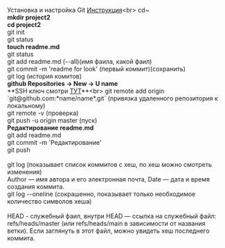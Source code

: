 Установка и настройка Git [Инструкция](https://practicum.yandex.ru/catalog/free/"инструкция")<br>
cd~ <br>
**mkdir project2**<br>
**cd project2**<br>
git init<br>
git status<br>
**touch readme.md**<br>
git status<br>
git add readme.md (--all)(имя фаила, какой фаил)<br>
git commit -m 'readme for look' (первый коммит)(сохранить)<br>
git log (история комитов)<br>
      **github Repositories -> New -> U name**<br>
      **SSH ключ смотри [ТУТ](https://practicum.yandex.ru/catalog/free/"ТУТ")**<br>
git remote add origin `git@github.com:*name/name*.git` (привязка удаленного репозитория к локальному)<br> 
git remote -v (проверка)<br> 
git push -u origin master (пуск)<br>
       **Редактирование readme.md**<br>
git add readme.md<br>
git commit -m 'Редактирование'<br>
git push<br>
<br>
git log (показывает список коммитов с хеш, по хеш можно смотреть изменения)<br>
Author — имя автора и его электронная почта, Date — дата и время создания коммита.<br>
git log --oneline (сокрашенно, показывает только необходимое количество символов хеша)<br>
<br>
HEAD - служебный фаил, внутри HEAD — ссылка на служебный файл: refs/heads/master (или refs/heads/main в зависимости от названия ветки). Если заглянуть в этот файл, можно увидеть хеш последнего коммита.<br>





